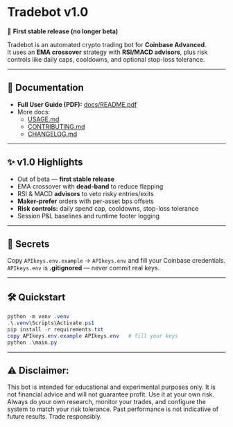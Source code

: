 # Tradebot v1.0

🚀 **First stable release (no longer beta)**

Tradebot is an automated crypto trading bot for **Coinbase Advanced**.  
It uses an **EMA crossover** strategy with **RSI/MACD advisors**, plus risk controls like daily caps, cooldowns, and optional stop-loss tolerance.

---

## 📄 Documentation
- **Full User Guide (PDF):** [docs/README.pdf](docs/README.pdf)
- More docs:
  - [USAGE.md](USAGE.md)
  - [CONTRIBUTING.md](CONTRIBUTING.md)
  - [CHANGELOG.md](CHANGELOG.md)

---

## ✨ v1.0 Highlights
- Out of beta — **first stable release**
- EMA crossover with **dead-band** to reduce flapping
- RSI & MACD **advisors** to veto risky entries/exits
- **Maker-prefer** orders with per-asset bps offsets
- **Risk controls:** daily spend cap, cooldowns, stop-loss tolerance
- Session P&L baselines and runtime footer logging

---

## 🔐 Secrets
Copy `APIkeys.env.example` → `APIkeys.env` and fill your Coinbase credentials.  
`APIkeys.env` is **.gitignored** — never commit real keys.

---

## 🛠️ Quickstart
```powershell
python -m venv .venv
.\.venv\Scripts\Activate.ps1
pip install -r requirements.txt
copy APIkeys.env.example APIkeys.env   # fill your keys
python .\main.py
```

---

## ⚠️ Disclaimer:
This bot is intended for educational and experimental purposes only. It is not financial advice and will not guarantee profit. Use it at your own risk.
Always do your own research, monitor your trades, and configure the system to match your risk tolerance.
Past performance is not indicative of future results. Trade responsibly.
